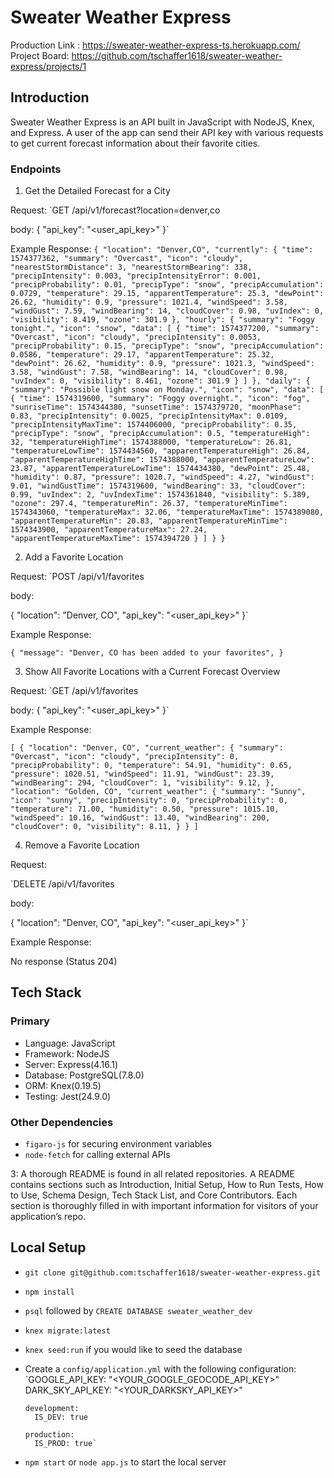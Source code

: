 # Sweater Weather Express

Production Link : https://sweater-weather-express-ts.herokuapp.com/
Project Board: https://github.com/tschaffer1618/sweater-weather-express/projects/1

## Introduction 
Sweater Weather Express is an API built in JavaScript with NodeJS, Knex, and Express. A user of the app can send their API key with various requests to get current forecast information about their favorite cities. 

### Endpoints
1. Get the Detailed Forecast for a City

Request: 
`GET /api/v1/forecast?location=denver,co

body:
{
  "api_key": "<user_api_key>"
}`

Example Response:
`{
    "location": "Denver,CO",
    "currently": {
        "time": 1574377362,
        "summary": "Overcast",
        "icon": "cloudy",
        "nearestStormDistance": 3,
        "nearestStormBearing": 338,
        "precipIntensity": 0.003,
        "precipIntensityError": 0.001,
        "precipProbability": 0.01,
        "precipType": "snow",
        "precipAccumulation": 0.0729,
        "temperature": 29.15,
        "apparentTemperature": 25.3,
        "dewPoint": 26.62,
        "humidity": 0.9,
        "pressure": 1021.4,
        "windSpeed": 3.58,
        "windGust": 7.59,
        "windBearing": 14,
        "cloudCover": 0.98,
        "uvIndex": 0,
        "visibility": 8.419,
        "ozone": 301.9
    },
    "hourly": {
        "summary": "Foggy tonight.",
        "icon": "snow",
        "data": [
            {
                "time": 1574377200,
                "summary": "Overcast",
                "icon": "cloudy",
                "precipIntensity": 0.0053,
                "precipProbability": 0.15,
                "precipType": "snow",
                "precipAccumulation": 0.0586,
                "temperature": 29.17,
                "apparentTemperature": 25.32,
                "dewPoint": 26.62,
                "humidity": 0.9,
                "pressure": 1021.3,
                "windSpeed": 3.58,
                "windGust": 7.58,
                "windBearing": 14,
                "cloudCover": 0.98,
                "uvIndex": 0,
                "visibility": 8.461,
                "ozone": 301.9
            }
        ]
    },
    "daily": {
        "summary": "Possible light snow on Monday.",
        "icon": "snow",
        "data": [
            {
                "time": 1574319600,
                "summary": "Foggy overnight.",
                "icon": "fog",
                "sunriseTime": 1574344380,
                "sunsetTime": 1574379720,
                "moonPhase": 0.83,
                "precipIntensity": 0.0025,
                "precipIntensityMax": 0.0109,
                "precipIntensityMaxTime": 1574406000,
                "precipProbability": 0.35,
                "precipType": "snow",
                "precipAccumulation": 0.5,
                "temperatureHigh": 32,
                "temperatureHighTime": 1574388000,
                "temperatureLow": 26.81,
                "temperatureLowTime": 1574434560,
                "apparentTemperatureHigh": 26.84,
                "apparentTemperatureHighTime": 1574388000,
                "apparentTemperatureLow": 23.87,
                "apparentTemperatureLowTime": 1574434380,
                "dewPoint": 25.48,
                "humidity": 0.87,
                "pressure": 1020.7,
                "windSpeed": 4.27,
                "windGust": 9.01,
                "windGustTime": 1574319600,
                "windBearing": 33,
                "cloudCover": 0.99,
                "uvIndex": 2,
                "uvIndexTime": 1574361840,
                "visibility": 5.389,
                "ozone": 297.4,
                "temperatureMin": 26.37,
                "temperatureMinTime": 1574343060,
                "temperatureMax": 32.06,
                "temperatureMaxTime": 1574389080,
                "apparentTemperatureMin": 20.83,
                "apparentTemperatureMinTime": 1574343900,
                "apparentTemperatureMax": 27.24,
                "apparentTemperatureMaxTime": 1574394720
            }
        ]
    }
}`

2. Add a Favorite Location

Request:
`POST /api/v1/favorites

body:

{
  "location": "Denver, CO",
  "api_key": "<user_api_key>"
}`

Example Response:

`{
  "message": "Denver, CO has been added to your favorites",
}`

3. Show All Favorite Locations with a Current Forecast Overview

Request:
`GET /api/v1/favorites

body:
{
  "api_key": "<user_api_key>"
}`

Example Response:

`[
  {
    "location": "Denver, CO",
    "current_weather": {
      "summary": "Overcast",
      "icon": "cloudy",
      "precipIntensity": 0,
      "precipProbability": 0,
      "temperature": 54.91,
      "humidity": 0.65,
      "pressure": 1020.51,
      "windSpeed": 11.91,
      "windGust": 23.39,
      "windBearing": 294,
      "cloudCover": 1,
      "visibility": 9.12,
    },
    "location": "Golden, CO",
    "current_weather": {
      "summary": "Sunny",
      "icon": "sunny",
      "precipIntensity": 0,
      "precipProbability": 0,
      "temperature": 71.00,
      "humidity": 0.50,
      "pressure": 1015.10,
      "windSpeed": 10.16,
      "windGust": 13.40,
      "windBearing": 200,
      "cloudCover": 0,
      "visibility": 8.11,
    }
  }
]`

4. Remove a Favorite Location

Request:

`DELETE /api/v1/favorites

body:

{
  "location": "Denver, CO",
  "api_key": "<user_api_key>"
}`

Example Response: 

No response (Status 204)

## Tech Stack

### Primary

- Language: JavaScript
- Framework: NodeJS
- Server: Express(4.16.1)
- Database: PostgreSQL(7.8.0)
- ORM: Knex(0.19.5)
- Testing: Jest(24.9.0)

### Other Dependencies 

- `figaro-js` for securing environment variables
- `node-fetch` for calling external APIs

3: A thorough README is found in all related repositories. A README contains sections such as Introduction, Initial Setup, How to Run Tests, How to Use, Schema Design, Tech Stack List, and Core Contributors. Each section is thoroughly filled in with important information for visitors of your application’s repo.

## Local Setup
- `git clone git@github.com:tschaffer1618/sweater-weather-express.git`
- `npm install`
- `psql` followed by `CREATE DATABASE sweater_weather_dev`
- `knex migrate:latest`
- `knex seed:run` if you would like to seed the database
- Create a `config/application.yml` with the following configuration:
    `GOOGLE_API_KEY: "<YOUR_GOOGLE_GEOCODE_API_KEY>"
     DARK_SKY_API_KEY: "<YOUR_DARKSKY_API_KEY>"

      development:
        IS_DEV: true

      production:
        IS_PROD: true`
- `npm start` or `node app.js` to start the local server
